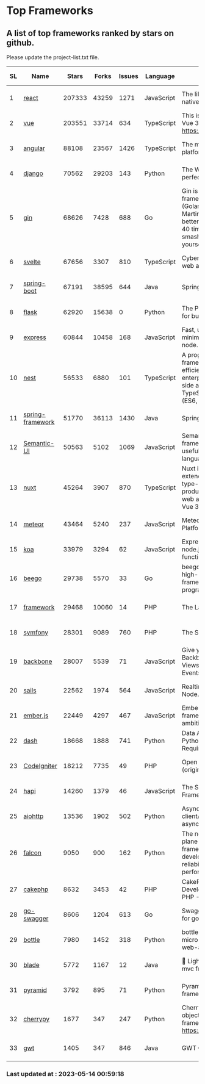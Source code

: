 # Top Frameworks
## A list of top frameworks ranked by stars on github.  
Please update the project-list.txt file.

| SL| Name  | Stars| Forks| Issues | Language | Description | Last Commit |
| --| ------| -----| ---- | ------ | -------- | ----------- | ----------- |
| 1 | [react](https://github.com/facebook/react) | 207333 | 43259 | 1271 | JavaScript | The library for web and native user interfaces | 2023-05-12 21:18:03 |
| 2 | [vue](https://github.com/vuejs/vue) | 203551 | 33714 | 634 | TypeScript | This is the repo for Vue 2. For Vue 3, go to https://github.com/vuejs/core | 2023-04-27 09:43:19 |
| 3 | [angular](https://github.com/angular/angular) | 88108 | 23567 | 1426 | TypeScript | The modern web developer’s platform | 2023-05-12 19:56:25 |
| 4 | [django](https://github.com/django/django) | 70562 | 29203 | 143 | Python | The Web framework for perfectionists with deadlines. | 2023-05-12 17:11:40 |
| 5 | [gin](https://github.com/gin-gonic/gin) | 68626 | 7428 | 688 | Go | Gin is a HTTP web framework written in Go (Golang). It features a Martini-like API with much better performance -- up to 40 times faster. If you need smashing performance, get yourself some Gin. | 2023-05-10 09:19:26 |
| 6 | [svelte](https://github.com/sveltejs/svelte) | 67656 | 3307 | 810 | TypeScript | Cybernetically enhanced web apps | 2023-05-09 18:01:56 |
| 7 | [spring-boot](https://github.com/spring-projects/spring-boot) | 67191 | 38595 | 644 | Java | Spring Boot | 2023-05-12 21:24:17 |
| 8 | [flask](https://github.com/pallets/flask) | 62920 | 15638 | 0 | Python | The Python micro framework for building web applications. | 2023-05-09 19:38:00 |
| 9 | [express](https://github.com/expressjs/express) | 60844 | 10458 | 168 | JavaScript | Fast, unopinionated, minimalist web framework for node. | 2023-02-26 18:34:32 |
| 10 | [nest](https://github.com/nestjs/nest) | 56533 | 6880 | 101 | TypeScript | A progressive Node.js framework for building efficient, scalable, and enterprise-grade server-side applications on top of TypeScript & JavaScript (ES6, ES7, ES8) 🚀 | 2023-04-27 07:18:13 |
| 11 | [spring-framework](https://github.com/spring-projects/spring-framework) | 51770 | 36113 | 1430 | Java | Spring Framework | 2023-05-13 17:29:48 |
| 12 | [Semantic-UI](https://github.com/Semantic-Org/Semantic-UI) | 50563 | 5102 | 1069 | JavaScript | Semantic is a UI component framework based around useful principles from natural language. | 2023-01-11 17:05:32 |
| 13 | [nuxt](https://github.com/nuxt/nuxt) | 45264 | 3907 | 870 | TypeScript | Nuxt is an intuitive and extendable way to create type-safe, performant and production-grade full-stack web apps and websites with Vue 3. | 2023-05-13 22:32:31 |
| 14 | [meteor](https://github.com/meteor/meteor) | 43464 | 5240 | 237 | JavaScript | Meteor, the JavaScript App Platform | 2023-05-10 12:53:44 |
| 15 | [koa](https://github.com/koajs/koa) | 33979 | 3294 | 62 | JavaScript | Expressive middleware for node.js using ES2017 async functions | 2023-04-12 09:49:59 |
| 16 | [beego](https://github.com/beego/beego) | 29738 | 5570 | 33 | Go | beego is an open-source, high-performance web framework for the Go programming language. | 2023-03-09 07:19:01 |
| 17 | [framework](https://github.com/laravel/framework) | 29468 | 10060 | 14 | PHP | The Laravel Framework. | 2023-05-12 19:36:39 |
| 18 | [symfony](https://github.com/symfony/symfony) | 28301 | 9089 | 760 | PHP | The Symfony PHP framework | 2023-05-13 09:43:45 |
| 19 | [backbone](https://github.com/jashkenas/backbone) | 28007 | 5539 | 71 | JavaScript | Give your JS App some Backbone with Models, Views, Collections, and Events | 2023-01-04 11:09:21 |
| 20 | [sails](https://github.com/balderdashy/sails) | 22562 | 1974 | 564 | JavaScript | Realtime MVC Framework for Node.js | 2023-02-17 22:35:42 |
| 21 | [ember.js](https://github.com/emberjs/ember.js) | 22449 | 4297 | 467 | JavaScript | Ember.js - A JavaScript framework for creating ambitious web applications | 2023-05-08 14:53:15 |
| 22 | [dash](https://github.com/plotly/dash) | 18668 | 1888 | 741 | Python | Data Apps & Dashboards for Python. No JavaScript Required. | 2023-04-26 20:13:33 |
| 23 | [CodeIgniter](https://github.com/bcit-ci/CodeIgniter) | 18212 | 7735 | 49 | PHP | Open Source PHP Framework (originally from EllisLab) | 2023-04-07 17:57:13 |
| 24 | [hapi](https://github.com/hapijs/hapi) | 14260 | 1379 | 46 | JavaScript | The Simple, Secure Framework Developers Trust | 2023-04-24 22:09:20 |
| 25 | [aiohttp](https://github.com/aio-libs/aiohttp) | 13536 | 1902 | 502 | Python | Asynchronous HTTP client/server framework for asyncio and Python | 2023-05-13 22:51:44 |
| 26 | [falcon](https://github.com/falconry/falcon) | 9050 | 900 | 162 | Python | The no-magic web data plane API and microservices framework for Python developers, with a focus on reliability, correctness, and performance at scale. | 2023-01-18 20:42:26 |
| 27 | [cakephp](https://github.com/cakephp/cakephp) | 8632 | 3453 | 42 | PHP | CakePHP: The Rapid Development Framework for PHP - Official Repository | 2023-05-09 19:41:40 |
| 28 | [go-swagger](https://github.com/go-swagger/go-swagger) | 8606 | 1204 | 613 | Go | Swagger 2.0 implementation for go | 2023-05-06 01:18:25 |
| 29 | [bottle](https://github.com/bottlepy/bottle) | 7980 | 1452 | 318 | Python | bottle.py is a fast and simple micro-framework for python web-applications. | 2022-09-05 15:24:52 |
| 30 | [blade](https://github.com/lets-blade/blade) | 5772 | 1167 | 12 | Java | :rocket: Lightning fast and elegant mvc framework for Java8 | 2022-05-10 12:38:06 |
| 31 | [pyramid](https://github.com/Pylons/pyramid) | 3792 | 895 | 71 | Python | Pyramid - A Python web framework | 2023-05-11 06:49:29 |
| 32 | [cherrypy](https://github.com/cherrypy/cherrypy) | 1677 | 347 | 247 | Python | CherryPy is a pythonic, object-oriented HTTP framework.      https://cherrypy.dev | 2023-05-04 23:04:12 |
| 33 | [gwt](https://github.com/gwtproject/gwt) | 1405 | 347 | 846 | Java | GWT Open Source Project | 2023-04-27 13:53:19 |

### Last updated at : 2023-05-14 00:59:18

